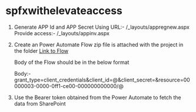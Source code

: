# spfxwithelevateaccess

1) Generate APP Id and APP Secret Using 
    URL:- <SitecollectionURL>/_layouts/appregnew.aspx
    [](/imagesForREADME/Appregnew.PNG)
    Provide access:- <SitecollectionURL>/_layouts/appinv.aspx
    [](/imagesForREADME/Appinv.PNG)

 2) Create an Power Automate Flow zip file is attached with the project in the folder
    [Link to Flow](/MSFlow/FetchTokenClientID_20200415051908.zip)

    [](/imagesForREADME/Flow.PNG)
    
    Body of the Flow should be in the below format

    Body:- grant_type=client_credentials&client_id=<clientId>@<tenantId>&client_secret=<clientSecret>&resource=00000003-0000-0ff1-ce00-000000000000/<SharePoint site Domain>@<tenantId>

 3) Use the Bearer token obtained from the Power Automate to fetch the data from SharePoint



